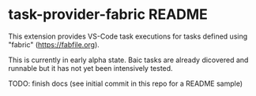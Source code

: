 # task-provider-fabric README

This extension provides VS-Code task executions for tasks defined using
"fabric" (https://fabfile.org).

This is currently in early alpha state. Baic tasks are already dicovered and
runnable but it has not yet been intensively tested.

TODO: finish docs (see initial commit in this repo for a README sample)
